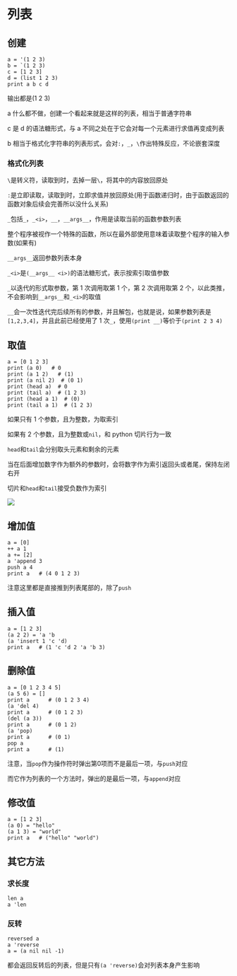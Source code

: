 # 列表


## 创建

```
a = '(1 2 3)
b = `(1 2 3)
c = [1 2 3]
d = (list 1 2 3)
print a b c d
```

输出都是(1 2 3)

a 什么都不做，创建一个看起来就是这样的列表，相当于普通字符串

c 是 d 的语法糖形式，与 a 不同之处在于它会对每一个元素进行求值再变成列表

b 相当于格式化字符串的列表形式，会对`:`，`_`，`\`作出特殊反应，不论嵌套深度

### 格式化列表

`\`是转义符，读取到时，去掉一层`\`，将其中的内容放回原处

`:`是立即读取，读取到时，立即求值并放回原处(用于函数递归时，由于函数返回的函数对象后续会完善所以没什么关系)

`_`包括`_`，`_<i>`，`__`，`__args__`，作用是读取当前的函数参数列表

整个程序被视作一个特殊的函数，所以在最外部使用意味着读取整个程序的输入参数(如果有)

`__args__`返回参数列表本身

`_<i>`是`(__args__ <i>)`的语法糖形式，表示按索引取值参数

`_`以迭代的形式取参数，第 1 次调用取第 1 个，第 2 次调用取第 2 个，以此类推，不会影响到`__args__`和`_<i>`的取值

`__`会一次性迭代完后续所有的参数，并且解包，也就是说，如果参数列表是`[1,2,3,4]`，并且此前已经使用了 1 次`_`，使用`(print __)`等价于`(print 2 3 4)`

## 取值

```
a = [0 1 2 3]
print (a 0)   # 0
print (a 1 2)   # (1)
print (a nil 2)  # (0 1)
print (head a)  # 0
print (tail a)  # (1 2 3)
print (head a 1)  # (0)
print (tail a 1)  # (1 2 3)
```
如果只有 1 个参数，且为整数，为取索引

如果有 2 个参数，且为整数或`nil`，和 python 切片行为一致

`head`和`tail`会分别取头元素和剩余的元素

当在后面增加数字作为额外的参数时，会将数字作为索引返回头或者尾，保持左闭右开

切片和`head`和`tail`接受负数作为索引

![](https://s2.loli.net/2022/10/27/Wo18NlrzVqEJMZT.png)

## 增加值

```
a = [0]
++ a 1
a += [2]
a 'append 3
push a 4
print a   # (4 0 1 2 3)
```

注意这里都是直接推到列表尾部的，除了`push`

## 插入值

```
a = [1 2 3]
(a 2 2) = 'a 'b
(a 'insert 1 'c 'd)
print a   # (1 'c 'd 2 'a 'b 3)
```

## 删除值

```
a = [0 1 2 3 4 5]
(a 5 6) = []
print a      # (0 1 2 3 4)
(a 'del 4)
print a      # (0 1 2 3)
(del (a 3))
print a      # (0 1 2)
(a 'pop)
print a      # (0 1)
pop a
print a      # (1)
```

注意，当`pop`作为操作符时弹出第0项而不是最后一项，与`push`对应

而它作为列表的一个方法时，弹出的是最后一项，与`append`对应

## 修改值

```
a = [1 2 3]
(a 0) = "hello"
(a 1 3) = "world"
print a   # ("hello" "world")
```

## 其它方法

### 求长度

```
len a
a 'len
```

### 反转

```
reversed a
a 'reverse
a = (a nil nil -1)
```

都会返回反转后的列表，但是只有`(a 'reverse)`会对列表本身产生影响